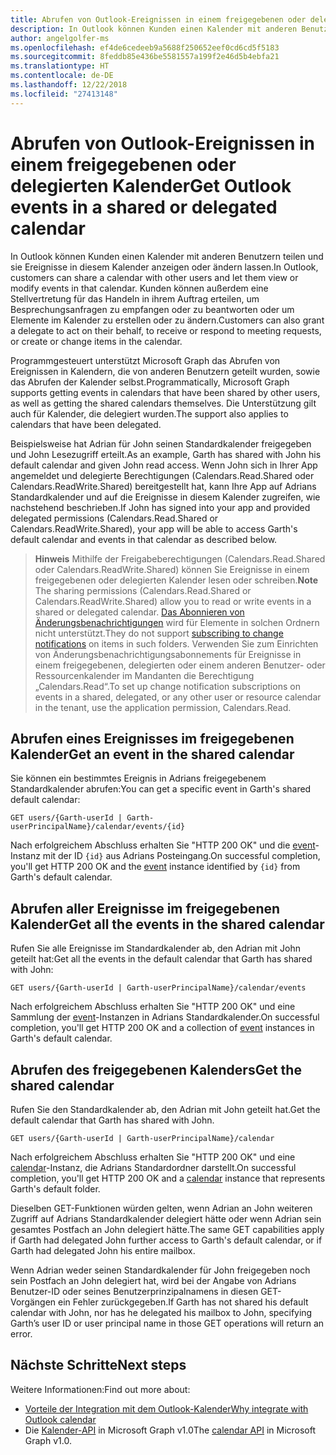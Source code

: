 ```yaml
---
title: Abrufen von Outlook-Ereignissen in einem freigegebenen oder delegierten Kalender
description: In Outlook können Kunden einen Kalender mit anderen Benutzern teilen und sie Ereignisse in diesem Kalender anzeigen oder ändern lassen. Kunden können außerdem eine Stellvertretung für das Handeln in ihrem Auftrag erteilen, um Besprechungsanfragen zu empfangen oder zu beantworten oder um Elemente im Kalender zu erstellen oder zu ändern.
author: angelgolfer-ms
ms.openlocfilehash: ef4de6cedeeb9a5688f250652eef0cd6cd5f5183
ms.sourcegitcommit: 8feddb85e436be5581557a199f2e46d5b4ebfa21
ms.translationtype: HT
ms.contentlocale: de-DE
ms.lasthandoff: 12/22/2018
ms.locfileid: "27413148"
---
```

# <a name="get-outlook-events-in-a-shared-or-delegated-calendar"></a><span data-ttu-id="daeb5-104">Abrufen von Outlook-Ereignissen in einem freigegebenen oder delegierten Kalender</span><span class="sxs-lookup"><span data-stu-id="daeb5-104">Get Outlook events in a shared or delegated calendar</span></span>

<span data-ttu-id="daeb5-105">In Outlook können Kunden einen Kalender mit anderen Benutzern teilen und sie Ereignisse in diesem Kalender anzeigen oder ändern lassen.</span><span class="sxs-lookup"><span data-stu-id="daeb5-105">In Outlook, customers can share a calendar with other users and let them view or modify events in that calendar.</span></span> <span data-ttu-id="daeb5-106">Kunden können außerdem eine Stellvertretung für das Handeln in ihrem Auftrag erteilen, um Besprechungsanfragen zu empfangen oder zu beantworten oder um Elemente im Kalender zu erstellen oder zu ändern.</span><span class="sxs-lookup"><span data-stu-id="daeb5-106">Customers can also grant a delegate to act on their  behalf, to receive or respond to meeting requests, or create or change items in the calendar.</span></span>

<span data-ttu-id="daeb5-107">Programmgesteuert unterstützt Microsoft Graph das Abrufen von Ereignissen in Kalendern, die von anderen Benutzern geteilt wurden, sowie das Abrufen der Kalender selbst.</span><span class="sxs-lookup"><span data-stu-id="daeb5-107">Programmatically, Microsoft Graph supports getting events in calendars that have been shared by other users, as well as getting the shared calendars themselves.</span></span> <span data-ttu-id="daeb5-108">Die Unterstützung gilt auch für Kalender, die delegiert wurden.</span><span class="sxs-lookup"><span data-stu-id="daeb5-108">The support also applies to calendars that have been delegated.</span></span>

<span data-ttu-id="daeb5-109">Beispielsweise hat Adrian für John seinen Standardkalender freigegeben und John Lesezugriff erteilt.</span><span class="sxs-lookup"><span data-stu-id="daeb5-109">As an example, Garth has shared with John his default calendar and given John read access.</span></span> <span data-ttu-id="daeb5-110">Wenn John sich in Ihrer App angemeldet und delegierte Berechtigungen (Calendars.Read.Shared oder Calendars.ReadWrite.Shared) bereitgestellt hat, kann Ihre App auf Adrians Standardkalender und auf die Ereignisse in diesem Kalender zugreifen, wie nachstehend beschrieben.</span><span class="sxs-lookup"><span data-stu-id="daeb5-110">If John has signed into your app and provided delegated permissions (Calendars.Read.Shared or Calendars.ReadWrite.Shared), your app will be able to access Garth's default calendar and events in that calendar as described below.</span></span>

> <span data-ttu-id="daeb5-111">**Hinweis** Mithilfe der Freigabeberechtigungen (Calendars.Read.Shared oder Calendars.ReadWrite.Shared) können Sie Ereignisse in einem freigegebenen oder delegierten Kalender lesen oder schreiben.</span><span class="sxs-lookup"><span data-stu-id="daeb5-111">**Note** The sharing permissions (Calendars.Read.Shared or Calendars.ReadWrite.Shared) allow you to read or write events in a shared or delegated calendar.</span></span> <span data-ttu-id="daeb5-112">[Das Abonnieren von Änderungsbenachrichtigungen](webhooks.md) wird für Elemente in solchen Ordnern nicht unterstützt.</span><span class="sxs-lookup"><span data-stu-id="daeb5-112">They do not support [subscribing to change notifications](webhooks.md) on items in such folders.</span></span> <span data-ttu-id="daeb5-113">Verwenden Sie zum Einrichten von Änderungsbenachrichtigungsabonnements für Ereignisse in einem freigegebenen, delegierten oder einem anderen Benutzer- oder Ressourcenkalender im Mandanten die Berechtigung „Calendars.Read“.</span><span class="sxs-lookup"><span data-stu-id="daeb5-113">To set up change notification subscriptions on events in a shared, delegated, or any other user or resource calendar in the tenant, use the application permission, Calendars.Read.</span></span>

## <a name="get-an-event-in-the-shared-calendar"></a><span data-ttu-id="daeb5-114">Abrufen eines Ereignisses im freigegebenen Kalender</span><span class="sxs-lookup"><span data-stu-id="daeb5-114">Get an event in the shared calendar</span></span>

<span data-ttu-id="daeb5-115">Sie können ein bestimmtes Ereignis in Adrians freigegebenem Standardkalender abrufen:</span><span class="sxs-lookup"><span data-stu-id="daeb5-115">You can get a specific event in Garth's shared default calendar:</span></span>

<!-- { "blockType": "ignored" } -->
```http
GET users/{Garth-userId | Garth-userPrincipalName}/calendar/events/{id}
```

<span data-ttu-id="daeb5-116">Nach erfolgreichem Abschluss erhalten Sie "HTTP 200 OK" und die [event](/graph/api/resources/event?view=graph-rest-1.0)-Instanz mit der ID `{id}` aus Adrians Posteingang.</span><span class="sxs-lookup"><span data-stu-id="daeb5-116">On successful completion, you'll get HTTP 200 OK and the [event](/graph/api/resources/event?view=graph-rest-1.0) instance identified by `{id}` from Garth's default calendar.</span></span>

## <a name="get-all-the-events-in-the-shared-calendar"></a><span data-ttu-id="daeb5-117">Abrufen aller Ereignisse im freigegebenen Kalender</span><span class="sxs-lookup"><span data-stu-id="daeb5-117">Get all the events in the shared calendar</span></span>

<span data-ttu-id="daeb5-118">Rufen Sie alle Ereignisse im Standardkalender ab, den Adrian mit John geteilt hat:</span><span class="sxs-lookup"><span data-stu-id="daeb5-118">Get all the events in the default calendar that Garth has shared with John:</span></span>

<!-- { "blockType": "ignored" } -->
```http
GET users/{Garth-userId | Garth-userPrincipalName}/calendar/events
```

<span data-ttu-id="daeb5-119">Nach erfolgreichem Abschluss erhalten Sie "HTTP 200 OK" und eine Sammlung der [event](/graph/api/resources/event?view=graph-rest-1.0)-Instanzen in Adrians Standardkalender.</span><span class="sxs-lookup"><span data-stu-id="daeb5-119">On successful completion, you'll get HTTP 200 OK and a collection of [event](/graph/api/resources/event?view=graph-rest-1.0) instances in Garth's default calendar.</span></span>

## <a name="get-the-shared-calendar"></a><span data-ttu-id="daeb5-120">Abrufen des freigegebenen Kalenders</span><span class="sxs-lookup"><span data-stu-id="daeb5-120">Get the shared calendar</span></span>

<span data-ttu-id="daeb5-121">Rufen Sie den Standardkalender ab, den Adrian mit John geteilt hat.</span><span class="sxs-lookup"><span data-stu-id="daeb5-121">Get the default calendar that Garth has shared with John.</span></span>

<!-- { "blockType": "ignored" } -->
```http
GET users/{Garth-userId | Garth-userPrincipalName}/calendar
```

<span data-ttu-id="daeb5-122">Nach erfolgreichem Abschluss erhalten Sie "HTTP 200 OK" und eine [calendar](/graph/api/resources/calendar?view=graph-rest-1.0)-Instanz, die Adrians Standardordner darstellt.</span><span class="sxs-lookup"><span data-stu-id="daeb5-122">On successful completion, you'll get HTTP 200 OK and a [calendar](/graph/api/resources/calendar?view=graph-rest-1.0) instance that represents Garth's default folder.</span></span>

<span data-ttu-id="daeb5-123">Dieselben GET-Funktionen würden gelten, wenn Adrian an John weiteren Zugriff auf Adrians Standardkalender delegiert hätte oder wenn Adrian sein gesamtes Postfach an John delegiert hätte.</span><span class="sxs-lookup"><span data-stu-id="daeb5-123">The same GET capabilities apply if Garth had delegated John further access to Garth's default calendar, or if Garth had delegated John his entire mailbox.</span></span>

<span data-ttu-id="daeb5-124">Wenn Adrian weder seinen Standardkalender für John freigegeben noch sein Postfach an John delegiert hat, wird bei der Angabe von Adrians Benutzer-ID oder seines Benutzerprinzipalnamens in diesen GET-Vorgängen ein Fehler zurückgegeben.</span><span class="sxs-lookup"><span data-stu-id="daeb5-124">If Garth has not shared his default calendar with John, nor has he delegated his mailbox to John, specifying Garth’s user ID or user principal name in those GET operations will return an error.</span></span> 


## <a name="next-steps"></a><span data-ttu-id="daeb5-125">Nächste Schritte</span><span class="sxs-lookup"><span data-stu-id="daeb5-125">Next steps</span></span>

<span data-ttu-id="daeb5-126">Weitere Informationen:</span><span class="sxs-lookup"><span data-stu-id="daeb5-126">Find out more about:</span></span>

- [<span data-ttu-id="daeb5-127">Vorteile der Integration mit dem Outlook-Kalender</span><span class="sxs-lookup"><span data-stu-id="daeb5-127">Why integrate with Outlook calendar</span></span>](outlook-calendar-concept-overview.md)
- <span data-ttu-id="daeb5-128">Die [Kalender-API](/graph/api/resources/calendar?view=graph-rest-1.0) in Microsoft Graph v1.0</span><span class="sxs-lookup"><span data-stu-id="daeb5-128">The [calendar API](/graph/api/resources/calendar?view=graph-rest-1.0) in Microsoft Graph v1.0.</span></span>